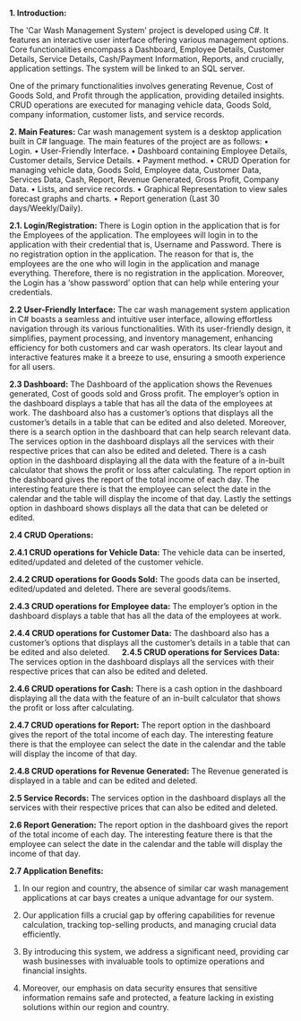 **1.	Introduction:**

The 'Car Wash Management System' project is developed using C#. It features an interactive user interface offering various management options. Core functionalities encompass a Dashboard, Employee Details, Customer Details, Service Details, Cash/Payment Information, Reports, and crucially, application settings. The system will be linked to an SQL server.

One of the primary functionalities involves generating Revenue, Cost of Goods Sold, and Profit through the application, providing detailed insights. CRUD operations are executed for managing vehicle data, Goods Sold, company information, customer lists, and service records.


**2.	Main Features:**
Car wash management system is a desktop application built in C# language. The main features of the project are as follows:
•	Login.
•	User-Friendly Interface.
•	Dashboard containing Employee Details, Customer details, Service Details.
•	Payment method.
•	CRUD Operation for managing vehicle data, Goods Sold, Employee data, Customer Data, Services Data, Cash, Report, Revenue Generated, Gross Profit, Company Data.
•	Lists, and service records.
•	Graphical Representation to view sales forecast graphs and charts.
•	Report generation (Last 30 days/Weekly/Daily).


**2.1. Login/Registration:**
There is Login option in the application that is for the Employees of the application. The employees will login in to the application with their credential that is, Username and Password. There is no registration option in the application. The reason for that is, the employees are the one who will login in the application and manage everything. Therefore, there is no registration in the application. Moreover, the Login has a ‘show password’ option that can help while entering your credentials.


**2.2 User-Friendly Interface:**
The car wash management system application in C# boasts a seamless and intuitive user interface, allowing effortless navigation through its various functionalities. With its user-friendly design, it simplifies, payment processing, and inventory management, enhancing efficiency for both customers and car wash operators. Its clear layout and interactive features make it a breeze to use, ensuring a smooth experience for all users.


**2.3 Dashboard:**
The Dashboard of the application shows the Revenues generated, Cost of goods sold and Gross profit. The employer’s option in the dashboard displays a table that has all the data of the employees at work.  The dashboard also has a customer’s options that displays all the customer’s details in a table that can be edited and also deleted. Moreover, there is a search option in the dashboard that can help search relevant data. The services option in the dashboard displays all the services with their respective prices that can also be edited and deleted.  There is a cash option in the dashboard displaying all the data with the feature of a in-built calculator that shows the profit or loss after calculating.  The report option in the dashboard gives the report of the total income of each day. The interesting feature there is that the employee can select the date in the calendar and the table will display the income of that day. Lastly the settings option in dashboard shows displays all the data that can be deleted or edited. 

**2.4	 CRUD Operations:**

**2.4.1 CRUD operations for Vehicle Data:**
The vehicle data can be inserted, edited/updated and deleted of the customer vehicle.

**2.4.2	CRUD operations for Goods Sold:**
The goods data can be inserted, edited/updated and deleted. There are several goods/items.

**2.4.3	CRUD operations for Employee data:**
The employer’s option in the dashboard displays a table that has all the data of the employees at work.

**2.4.4	CRUD operations for Customer Data:**
The dashboard also has a customer’s options that displays all the customer’s details in a table that can be edited and also deleted.
 
**2.4.5	CRUD operations for Services Data:**
The services option in the dashboard displays all the services with their respective prices that can also be edited and deleted.

**2.4.6	CRUD operations for Cash:**
There is a cash option in the dashboard displaying all the data with the feature of an in-built calculator that shows the profit or loss after calculating.  

**2.4.7	CRUD operations for Report:**
The report option in the dashboard gives the report of the total income of each day. The interesting feature there is that the employee can select the date in the calendar and the table will display the income of that day.

**2.4.8	CRUD operations for Revenue Generated:**
The Revenue generated is displayed in a table and can be edited and deleted.




**2.5	 Service Records:**
The services option in the dashboard displays all the services with their respective prices that can also be edited and deleted.


**2.6	 Report Generation:**
The report option in the dashboard gives the report of the total income of each day. The interesting feature there is that the employee can select the date in the calendar and the table will display the income of that day.

**2.7	 Application Benefits:**

1.	In our region and country, the absence of similar car wash management applications at car bays creates a unique advantage for our system.

2.	Our application fills a crucial gap by offering capabilities for revenue calculation, tracking top-selling products, and managing crucial data efficiently.

3.	By introducing this system, we address a significant need, providing car wash businesses with invaluable tools to optimize operations and financial insights.

4. Moreover, our emphasis on data security ensures that sensitive information remains   safe and protected, a feature lacking in existing solutions within our region and country.
